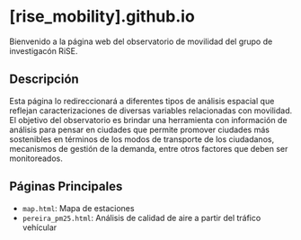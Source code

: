 # [rise_mobility].github.io

Bienvenido a la página web del observatorio de movilidad del grupo de investigacón RiSE.

## Descripción

Esta página lo redireccionará a diferentes tipos de análisis espacial que reflejan caracterizaciones de diversas variables relacionadas con movilidad. El objetivo del observatorio es brindar una herramienta con información de análisis para pensar en ciudades que permite promover ciudades más sostenibles en términos de los modos de transporte de los ciudadanos, mecanismos de gestión de la demanda, entre otros factores que deben ser monitoreados.

## Páginas Principales
- `map.html`: Mapa de estaciones
- `pereira_pm25.html`: Análisis de calidad de aire a partir del tráfico vehícular

